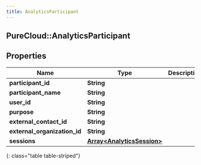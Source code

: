 ```yaml
---
title: AnalyticsParticipant
---
```

## PureCloud::AnalyticsParticipant

## Properties

|Name | Type | Description | Notes|
|------------ | ------------- | ------------- | -------------|
| **participant_id** | **String** |  | [optional] |
| **participant_name** | **String** |  | [optional] |
| **user_id** | **String** |  | [optional] |
| **purpose** | **String** |  | [optional] |
| **external_contact_id** | **String** |  | [optional] |
| **external_organization_id** | **String** |  | [optional] |
| **sessions** | [**Array&lt;AnalyticsSession&gt;**](AnalyticsSession.html) |  | [optional] |
{: class="table table-striped"}



